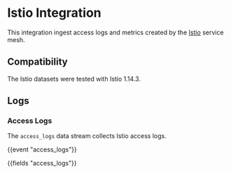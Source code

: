 # Istio Integration

This integration ingest access logs and metrics created by the [Istio](https://istio.io/) service mesh.

## Compatibility

The Istio datasets were tested with Istio 1.14.3.

## Logs

### Access Logs

The `access_logs` data stream collects Istio access logs.

{{event "access_logs"}}

{{fields "access_logs"}}
